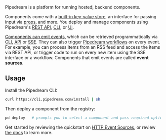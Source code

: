 Pipedream is a platform for running hosted, backend components.

Components come with a [built-in key-value store](COMPONENT-API.md#servicedb), an interface for passing input via [props](COMPONENT-API.md#props), and more. You deploy and manage components using Pipedream's [REST API](https://docs.pipedream.com/api/rest/), [CLI](https://docs.pipedream.com/cli/reference/), or [UI](https://pipedream.com/sources).

[Components can emit events](/COMPONENT-API.md#thisemit), which can be retrieved programmatically via [CLI](https://docs.pipedream.com/cli/reference/), [API](https://docs.pipedream.com/api/rest/) or [SSE](https://docs.pipedream.com/api/sse/). They can also trigger [Pipedream workflows](https://docs.pipedream.com/workflows/) on every event. For example, you can process items from an RSS feed and access the items via REST API, or trigger code to run on every new item using the SSE interface or a workflow. Components that emit events are called **event sources**.

## Usage

Install the Pipedream CLI:

```bash
curl https://cli.pipedream.com/install | sh
```

Then deploy a component from the registry:

```bash
pd deploy   # prompts you to select a component and pass required options
```

Get started by reviewing the quickstart on [HTTP Event Sources](components/http#quickstart), or review [the docs](#docs) to learn more.
